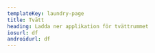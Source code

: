 ```yaml
---
templateKey: laundry-page
title: Tvätt
heading: Ladda ner applikation för tvättrummet
iosurl: df
androidurl: df
---
```

